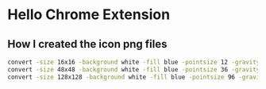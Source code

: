 # Hello Chrome Extension

## How I created the icon png files

```sh
convert -size 16x16 -background white -fill blue -pointsize 12 -gravity center label:Hi icon16.png
convert -size 48x48 -background white -fill blue -pointsize 36 -gravity center label:Hi icon48.png
convert -size 128x128 -background white -fill blue -pointsize 96 -gravity center label:Hi icon128.png
```
